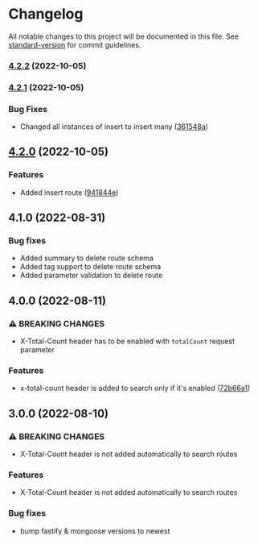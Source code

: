 # Changelog

All notable changes to this project will be documented in this file. See [standard-version](https://github.com/conventional-changelog/standard-version) for commit guidelines.

### [4.2.2](https://github.com/J3573R/fastify-mongoose-rest/compare/v4.2.1...v4.2.2) (2022-10-05)

### [4.2.1](https://github.com/J3573R/fastify-mongoose-rest/compare/v4.2.0...v4.2.1) (2022-10-05)


### Bug Fixes

* Changed all instances of insert to insert many ([361548a](https://github.com/J3573R/fastify-mongoose-rest/commit/361548ad6b1c46a14ffa7aa0ad25519753737933))

## [4.2.0](https://github.com/J3573R/fastify-mongoose-rest/compare/v4.1.0...v4.2.0) (2022-10-05)


### Features

* Added insert route ([941844e](https://github.com/J3573R/fastify-mongoose-rest/commit/941844e90dc303abe6f48292a27c45e7142db490))

## 4.1.0 (2022-08-31)

### Bug fixes

* Added summary to delete route schema
* Added tag support to delete route schema
* Added parameter validation to delete route

## 4.0.0 (2022-08-11)


### ⚠ BREAKING CHANGES

* X-Total-Count header has to be enabled with `totalCount` request parameter

### Features

* x-total-count header is added to search only if it's enabled  ([72b66a1](https://github.com/J3573R/fastify-mongoose-rest/commit/72b66a180f27e8eda9a67566c2909706c33ee20c))

## 3.0.0 (2022-08-10)


### ⚠ BREAKING CHANGES

* X-Total-Count header is not added automatically to search routes

### Features

* X-Total-Count header is not added automatically to search routes

### Bug fixes
* bump fastify & mongoose versions to newest
